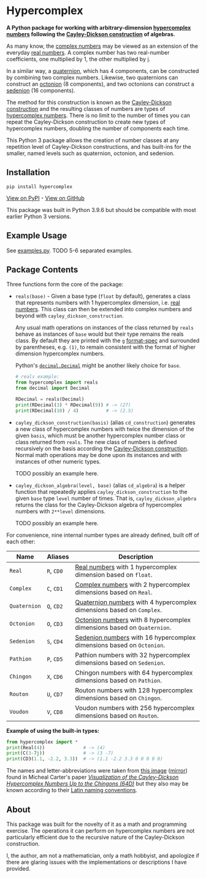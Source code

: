 # Hypercomplex

**A Python package for working with arbitrary-dimension [hypercomplex numbers][1] following the [Cayley-Dickson construction][2] of algebras.**

As many know, the [complex numbers](https://en.wikipedia.org/wiki/Complex_number) may be viewed as an extension of the everyday [real numbers](https://en.wikipedia.org/wiki/Real_number). A complex number has two real-number coefficients, one multiplied by 1, the other multiplied by [i](https://en.wikipedia.org/wiki/Imaginary_unit).

In a similar way, a [quaternion](https://en.wikipedia.org/wiki/Quaternion), which has 4 components, can be constructed by combining two complex numbers. Likewise, two quaternions can construct an [octonion](https://en.wikipedia.org/wiki/Octonion) (8 components), and two octonions can construct a [sedenion](https://en.wikipedia.org/wiki/Sedenion) (16 components).

The method for this construction is known as the [Cayley-Dickson construction][2] and the resulting classes of numbers are types of [hypercomplex numbers][1]. There is no limit to the number of times you can repeat the Cayley-Dickson construction to create new types of hypercomplex numbers, doubling the number of components each time.

This Python 3 package allows the creation of number classes at any repetition level of Cayley-Dickson constructions, and has built-ins for the smaller, named levels such as quaternion, octonion, and sedenion.

## Installation

```text
pip install hypercomplex
```

[View on PyPI](https://pypi.org/project/hypercomplex) - [View on GitHub](https://github.com/discretegames/hypercomplex)

This package was built in Python 3.9.6 but should be compatible with most earlier Python 3 versions.

## Example Usage

See [examples.py](examples.py). TODO 5-6 separated examples.

## Package Contents

Three functions form the core of the package:

- `reals(base)` - Given a base type (`float` by default), generates a class that represents numbers with 1 hypercomplex dimension, i.e. [real numbers](https://en.wikipedia.org/wiki/Real_number). This class can then be extended into complex numbers and beyond with `cayley_dickson_construction`.

    Any usual math operations on instances of the class returned by `reals` behave as instances of `base` would but their type remains the reals class. By default they are printed with the `g` [format-spec][7] and surrounded by parentheses, e.g. `(1)`, to remain consistent with the format of higher dimension hypercomplex numbers.

    Python's [`decimal.Decimal`](https://docs.python.org/3/library/decimal.html) might be another likely choice for `base`.

    ```py
    # reals example:
    from hypercomplex import reals
    from decimal import Decimal
    
    RDecimal = reals(Decimal)
    print(RDecimal(3) * RDecimal(9)) # -> (27)
    print(RDecimal(10) / 4)          # -> (2.5)
    ```

- `cayley_dickson_construction(basis)` (alias `cd_construction`) generates a new class of hypercomplex numbers with twice the dimension of the given `basis`, which must be another hypercomplex number class or class returned from `reals`. The new class of numbers is defined recursively on the basis according the [Cayley-Dickson construction][2]. Normal math operations may be done upon its instances and with instances of other numeric types.

    TODO possibly an example here.

- `cayley_dickson_algebra(level, base)` (alias `cd_algebra`) is a helper function that repeatedly applies `cayley_dickson_construction` to the given `base` type `level` number of times. That is, `cayley_dickson_algebra` returns the class for the Cayley-Dickson algebra of hypercomplex numbers with `2**level` dimensions.

    TODO possibly an example here.

For convenience, nine internal number types are already defined, built off of each other:

| Name | Aliases | Description |
| ---- | ---- | ----------- |
| `Real` | `R`, `CD0` | [Real numbers](https://en.wikipedia.org/wiki/Real_number) with 1 hypercomplex dimension based on `float`.
| `Complex` | `C`, `CD1` | [Complex numbers](https://en.wikipedia.org/wiki/Complex_number) with 2 hypercomplex dimensions based on `Real`.
| `Quaternion` | `Q`, `CD2` | [Quaternion numbers](https://en.wikipedia.org/wiki/Quaternion) with 4 hypercomplex dimensions based on `Complex`.
| `Octonion` | `O`, `CD3` | [Octonion numbers](https://en.wikipedia.org/wiki/Octonion) with 8 hypercomplex dimensions based on `Quaternion`.
| `Sedenion` | `S`, `CD4` | [Sedenion numbers](https://en.wikipedia.org/wiki/Sedenion) with 16 hypercomplex dimensions based on `Octonion`.
| `Pathion` | `P`, `CD5` | Pathion numbers with 32 hypercomplex dimensions based on `Sedenion`.
| `Chingon` | `X`, `CD6` | Chingon numbers with 64 hypercomplex dimensions based on `Pathion`.
| `Routon` | `U`, `CD7` | Routon numbers with 128 hypercomplex dimensions based on `Chingon`.
| `Voudon` | `V`, `CD8` | Voudon numbers with 256 hypercomplex dimensions based on `Routon`.

**Example of using the built-in types:**

```py
from hypercomplex import *
print(Real(4))              # -> (4)
print(C(3-7j))              # -> (3 -7)
print(CD3(1.1, -2.2, 3.3))  # -> (1.1 -2.2 3.3 0 0 0 0 0)
```

The names and letter-abbreviations were taken from [this image][3] ([mirror][4]) found in Micheal Carter's paper [*Visualization of the Cayley-Dickson Hypercomplex Numbers Up to the Chingons (64D)*](https://www.mapleprimes.com/posts/124913-Visualization-Of-The-CayleyDickson) but they also may be known according to their [Latin naming conventions][6].

## About

This package was built for the novelty of it as a math and programming exercise. The operations it can perform on hypercomplex numbers are not particularly efficient due to the recursive nature of the Cayley-Dickson construction.

I, the author, am not a mathematician, only a math hobbyist, and apologize if there are glaring issues with the implementations or descriptions I have provided.

[1]: https://en.wikipedia.org/wiki/Hypercomplex_number
[2]: https://en.wikipedia.org/wiki/Cayley%E2%80%93Dickson_construction
[3]: https://www.mapleprimes.com/DocumentFiles/124913/419426/Figure1.JPG
[4]: https://github.com/discretegames/hypercomplex/blob/ed3c47fb909e85736b7b5a147a39981e6e87fa57/hypercomplex_names.png
[5]: https://www.mapleprimes.com/posts/124913-Visualization-Of-The-CayleyDickson
[6]: https://english.stackexchange.com/q/234607
[7]: https://docs.python.org/3/library/string.html#format-specification-mini-language
